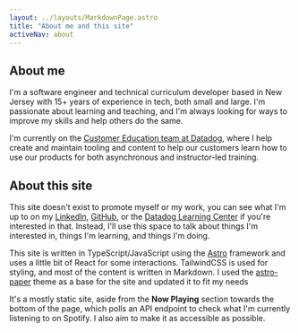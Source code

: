 ```yaml
---
layout: ../layouts/MarkdownPage.astro
title: "About me and this site"
activeNav: about
---
```


## About me

I'm a software engineer and technical curriculum developer based in New Jersey with 15+ years of experience in tech, both small and large. I'm passionate about learning and teaching, and I'm always looking for ways to improve my skills and help others do the same.

I'm currently on the [Customer Education team at Datadog](https://learn.datadoghq.com), where I help create and maintain tooling and content to help our customers learn how to use our products for both asynchronous and instructor-led training.

## About this site

This site doesn't exist to promote myself or my work, you can see what I'm up to on my [LinkedIn](https://www.linkedin.com/in/alexrosenkranz/), [GitHub](https://github.com/arosenkranz), or the [Datadog Learning Center](https://learn.datadoghq.com) if you're interested in that. Instead, I'll use this space to talk about things I'm interested in, things I'm learning, and things I'm doing.

This site is written in TypeScript/JavaScript using the [Astro](https://astro.build) framework and uses a little bit of React for some interactions. TailwindCSS is used for styling, and most of the content is written in Markdown. I used the [astro-paper](https://github.com/satnaing/astro-paper) theme as a base for the site and updated it to fit my needs

It's a mostly static site, aside from the <strong>Now Playing</strong> section towards the bottom of the page, which polls an API endpoint to check what I'm currently listening to on Spotify. I also aim to make it as accessible as possible.
